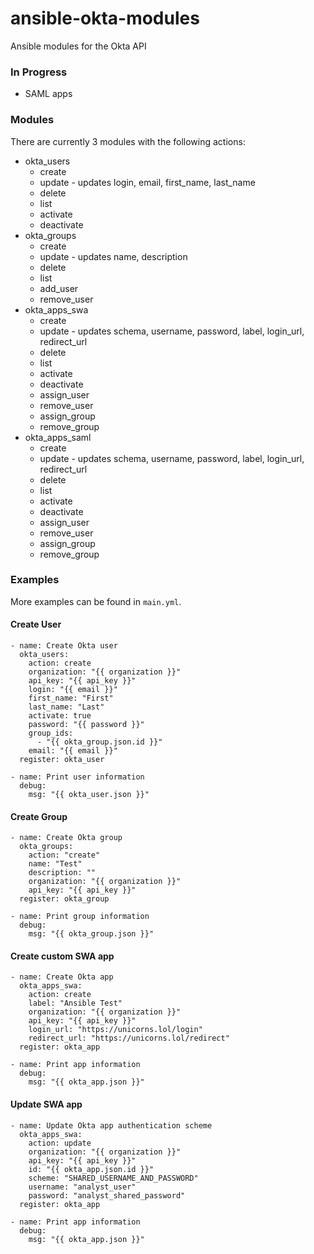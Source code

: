# ansible-okta-modules
Ansible modules for the Okta API

### In Progress

* SAML apps

### Modules

There are currently 3 modules with the following actions:

* okta_users
  * create
  * update - updates login, email, first_name, last_name
  * delete
  * list
  * activate
  * deactivate
* okta_groups
  * create
  * update - updates name, description
  * delete
  * list
  * add_user
  * remove_user
* okta_apps_swa
  * create
  * update - updates schema, username, password, label, login_url, redirect_url
  * delete
  * list
  * activate
  * deactivate
  * assign_user
  * remove_user
  * assign_group
  * remove_group
* okta_apps_saml
  * create
  * update - updates schema, username, password, label, login_url, redirect_url
  * delete
  * list
  * activate
  * deactivate
  * assign_user
  * remove_user
  * assign_group
  * remove_group

### Examples

More examples can be found in `main.yml`.

#### Create User

```
- name: Create Okta user
  okta_users:
    action: create
    organization: "{{ organization }}"
    api_key: "{{ api_key }}"
    login: "{{ email }}"
    first_name: "First"
    last_name: "Last"
    activate: true
    password: "{{ password }}"
    group_ids:
      - "{{ okta_group.json.id }}"
    email: "{{ email }}"
  register: okta_user

- name: Print user information
  debug:
    msg: "{{ okta_user.json }}"
```

#### Create Group

```
- name: Create Okta group
  okta_groups:
    action: "create"
    name: "Test"
    description: ""
    organization: "{{ organization }}"
    api_key: "{{ api_key }}"
  register: okta_group

- name: Print group information
  debug:
    msg: "{{ okta_group.json }}"
```

#### Create custom SWA app

```
- name: Create Okta app
  okta_apps_swa:
    action: create
    label: "Ansible Test"
    organization: "{{ organization }}"
    api_key: "{{ api_key }}"
    login_url: "https://unicorns.lol/login"
    redirect_url: "https://unicorns.lol/redirect"
  register: okta_app

- name: Print app information
  debug:
    msg: "{{ okta_app.json }}"
```

#### Update SWA app

```
- name: Update Okta app authentication scheme
  okta_apps_swa:
    action: update
    organization: "{{ organization }}"
    api_key: "{{ api_key }}"
    id: "{{ okta_app.json.id }}"
    scheme: "SHARED_USERNAME_AND_PASSWORD"
    username: "analyst_user"
    password: "analyst_shared_password"
  register: okta_app

- name: Print app information
  debug:
    msg: "{{ okta_app.json }}"
```
